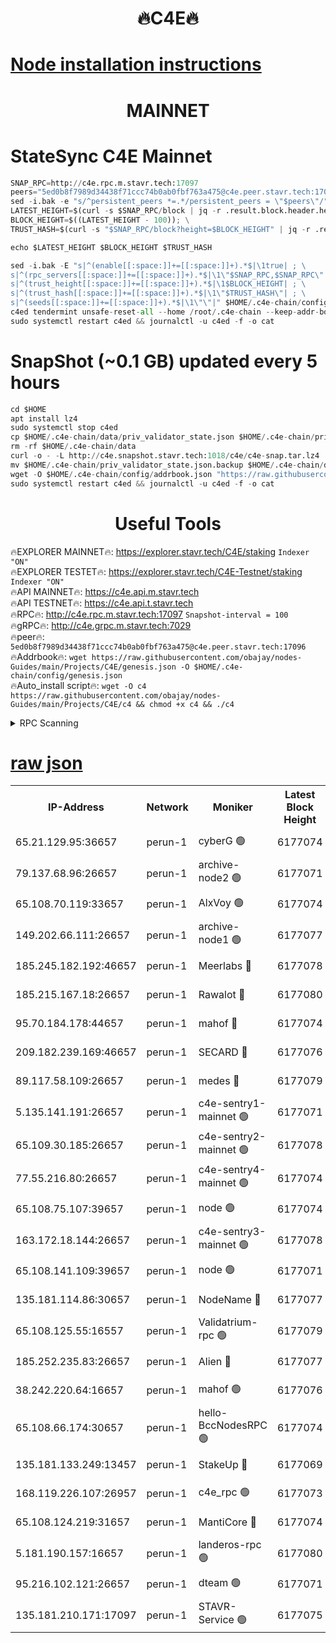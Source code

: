 <h1 align="center"> 🔥C4E🔥</h1>

[Node installation instructions](https://github.com/obajay/nodes-Guides/tree/main/Projects/C4E)
=

<h1 align="center"> MAINNET</h1>

# StateSync C4E Mainnet
```python
SNAP_RPC=http://c4e.rpc.m.stavr.tech:17097
peers="5ed0b8f7989d34438f71ccc74b0ab0fbf763a475@c4e.peer.stavr.tech:17096"
sed -i.bak -e "s/^persistent_peers *=.*/persistent_peers = \"$peers\"/" $HOME/.c4e-chain/config/config.toml
LATEST_HEIGHT=$(curl -s $SNAP_RPC/block | jq -r .result.block.header.height); \
BLOCK_HEIGHT=$((LATEST_HEIGHT - 100)); \
TRUST_HASH=$(curl -s "$SNAP_RPC/block?height=$BLOCK_HEIGHT" | jq -r .result.block_id.hash)

echo $LATEST_HEIGHT $BLOCK_HEIGHT $TRUST_HASH

sed -i.bak -E "s|^(enable[[:space:]]+=[[:space:]]+).*$|\1true| ; \
s|^(rpc_servers[[:space:]]+=[[:space:]]+).*$|\1\"$SNAP_RPC,$SNAP_RPC\"| ; \
s|^(trust_height[[:space:]]+=[[:space:]]+).*$|\1$BLOCK_HEIGHT| ; \
s|^(trust_hash[[:space:]]+=[[:space:]]+).*$|\1\"$TRUST_HASH\"| ; \
s|^(seeds[[:space:]]+=[[:space:]]+).*$|\1\"\"|" $HOME/.c4e-chain/config/config.toml
c4ed tendermint unsafe-reset-all --home /root/.c4e-chain --keep-addr-book
sudo systemctl restart c4ed && journalctl -u c4ed -f -o cat
```
# SnapShot (~0.1 GB) updated every 5 hours
```python
cd $HOME
apt install lz4
sudo systemctl stop c4ed
cp $HOME/.c4e-chain/data/priv_validator_state.json $HOME/.c4e-chain/priv_validator_state.json.backup
rm -rf $HOME/.c4e-chain/data
curl -o - -L http://c4e.snapshot.stavr.tech:1018/c4e/c4e-snap.tar.lz4 | lz4 -c -d - | tar -x -C $HOME/.c4e-chain --strip-components 2
mv $HOME/.c4e-chain/priv_validator_state.json.backup $HOME/.c4e-chain/data/priv_validator_state.json
wget -O $HOME/.c4e-chain/config/addrbook.json "https://raw.githubusercontent.com/obajay/nodes-Guides/main/Projects/C4E/addrbook.json"
sudo systemctl restart c4ed && journalctl -u c4ed -f -o cat
```
 <h1 align="center"> Useful Tools</h1>

🔥EXPLORER MAINNET🔥:  https://explorer.stavr.tech/C4E/staking            `Indexer "ON"` \
🔥EXPLORER TESTET🔥:   https://explorer.stavr.tech/C4E-Testnet/staking     `Indexer "ON"` \
🔥API MAINNET🔥:       https://c4e.api.m.stavr.tech \
🔥API TESTNET🔥:       https://c4e.api.t.stavr.tech \
🔥RPC🔥:               http://c4e.rpc.m.stavr.tech:17097                  `Snapshot-interval = 100` \
🔥gRPC🔥:              http://c4e.grpc.m.stavr.tech:7029 \
🔥peer🔥:              `5ed0b8f7989d34438f71ccc74b0ab0fbf763a475@c4e.peer.stavr.tech:17096` \
🔥Addrbook🔥:    ```wget https://raw.githubusercontent.com/obajay/nodes-Guides/main/Projects/C4E/genesis.json -O $HOME/.c4e-chain/config/genesis.json``` \
🔥Auto_install script🔥: ```wget -O c4 https://raw.githubusercontent.com/obajay/nodes-Guides/main/Projects/C4E/c4 && chmod +x c4 && ./c4```





<details>
<summary>RPC Scanning</summary>

<h2 align="center"> We scan nodes in real time every 4 hours. And we provide the final result of RPC endpoints.
We cannot influence the operation of these nodes in any way. </h2>


```python
If Voting Power is higher than 0 --> then the Node is a validator of the network and may be subject to attack and be a potential threat to the chain.
```
```python
We marked such validators with a red symbol
```

</details>

[raw json](https://rpc-check.c4e.stavr.tech/c4e/rpc-c4e-result.json)
=



<table><tr><th>IP-Address</th><th>Network</th><th>Moniker</th><th>Latest Block Height</th><th>Earliest Block Height</th><th>Catching Up</th><th>Tx Index</th><th>Voting Power</th><th>Scan Time</th></tr><tr><td>65.21.129.95:36657</td><td>perun-1</td><td>cyberG 🟢</td><td>6177074</td><td>0</td><td>False</td><td>on</td><td>0</td><td>2023-12-07T02:28:13.108741290UTC</td></tr><tr><td>79.137.68.96:26657</td><td>perun-1</td><td>archive-node2 🟢</td><td>6177071</td><td>1</td><td>False</td><td>on</td><td>0</td><td>2023-12-07T02:27:55.843861330UTC</td></tr><tr><td>65.108.70.119:33657</td><td>perun-1</td><td>AlxVoy 🟢</td><td>6177074</td><td>1</td><td>False</td><td>on</td><td>0</td><td>2023-12-07T02:28:12.445265434UTC</td></tr><tr><td>149.202.66.111:26657</td><td>perun-1</td><td>archive-node1 🟢</td><td>6177077</td><td>1</td><td>False</td><td>on</td><td>0</td><td>2023-12-07T02:28:29.306409041UTC</td></tr><tr><td>185.245.182.192:46657</td><td>perun-1</td><td>Meerlabs 🔴</td><td>6177078</td><td>1051501</td><td>False</td><td>on</td><td>493550</td><td>2023-12-07T02:28:35.016711219UTC</td></tr><tr><td>185.215.167.18:26657</td><td>perun-1</td><td>Rawalot 🔴</td><td>6177080</td><td>1090501</td><td>False</td><td>on</td><td>579034</td><td>2023-12-07T02:28:47.150969822UTC</td></tr><tr><td>95.70.184.178:44657</td><td>perun-1</td><td>mahof 🔴</td><td>6177074</td><td>2342001</td><td>False</td><td>off</td><td>1357006</td><td>2023-12-07T02:28:11.726411771UTC</td></tr><tr><td>209.182.239.169:46657</td><td>perun-1</td><td>SECARD 🔴</td><td>6177076</td><td>2616101</td><td>False</td><td>off</td><td>675729</td><td>2023-12-07T02:28:26.594423083UTC</td></tr><tr><td>89.117.58.109:26657</td><td>perun-1</td><td>medes 🔴</td><td>6177079</td><td>2826001</td><td>False</td><td>off</td><td>471345</td><td>2023-12-07T02:28:42.072789846UTC</td></tr><tr><td>5.135.141.191:26657</td><td>perun-1</td><td>c4e-sentry1-mainnet 🟢</td><td>6177071</td><td>4267001</td><td>False</td><td>on</td><td>0</td><td>2023-12-07T02:27:55.090676401UTC</td></tr><tr><td>65.109.30.185:26657</td><td>perun-1</td><td>c4e-sentry2-mainnet 🟢</td><td>6177078</td><td>5186001</td><td>False</td><td>on</td><td>0</td><td>2023-12-07T02:28:34.714807914UTC</td></tr><tr><td>77.55.216.80:26657</td><td>perun-1</td><td>c4e-sentry4-mainnet 🟢</td><td>6177074</td><td>5187001</td><td>False</td><td>on</td><td>0</td><td>2023-12-07T02:28:12.110919159UTC</td></tr><tr><td>65.108.75.107:39657</td><td>perun-1</td><td>node 🟢</td><td>6177074</td><td>5198801</td><td>False</td><td>on</td><td>0</td><td>2023-12-07T02:28:15.619776960UTC</td></tr><tr><td>163.172.18.144:26657</td><td>perun-1</td><td>c4e-sentry3-mainnet 🟢</td><td>6177078</td><td>5286001</td><td>False</td><td>on</td><td>0</td><td>2023-12-07T02:28:35.604198896UTC</td></tr><tr><td>65.108.141.109:39657</td><td>perun-1</td><td>node 🟢</td><td>6177071</td><td>5303301</td><td>False</td><td>on</td><td>0</td><td>2023-12-07T02:27:58.274227113UTC</td></tr><tr><td>135.181.114.86:30657</td><td>perun-1</td><td>NodeName 🔴</td><td>6177077</td><td>5508301</td><td>False</td><td>off</td><td>333717</td><td>2023-12-07T02:28:29.728086274UTC</td></tr><tr><td>65.108.125.55:16557</td><td>perun-1</td><td>Validatrium-rpc 🟢</td><td>6177079</td><td>5551301</td><td>False</td><td>on</td><td>0</td><td>2023-12-07T02:28:44.480352756UTC</td></tr><tr><td>185.252.235.83:26657</td><td>perun-1</td><td>Alien 🔴</td><td>6177077</td><td>5736001</td><td>False</td><td>on</td><td>380508</td><td>2023-12-07T02:28:30.138238616UTC</td></tr><tr><td>38.242.220.64:16657</td><td>perun-1</td><td>mahof 🟢</td><td>6177076</td><td>5980001</td><td>False</td><td>off</td><td>0</td><td>2023-12-07T02:28:26.949004054UTC</td></tr><tr><td>65.108.66.174:30657</td><td>perun-1</td><td>hello-BccNodesRPC 🟢</td><td>6177074</td><td>5985401</td><td>False</td><td>on</td><td>0</td><td>2023-12-07T02:28:12.775448253UTC</td></tr><tr><td>135.181.133.249:13457</td><td>perun-1</td><td>StakeUp 🔴</td><td>6177069</td><td>6015001</td><td>False</td><td>on</td><td>1357007</td><td>2023-12-07T02:27:46.522812497UTC</td></tr><tr><td>168.119.226.107:26957</td><td>perun-1</td><td>c4e_rpc 🟢</td><td>6177073</td><td>6077072</td><td>False</td><td>on</td><td>0</td><td>2023-12-07T02:28:04.644606119UTC</td></tr><tr><td>65.108.124.219:31657</td><td>perun-1</td><td>MantiCore 🔴</td><td>6177074</td><td>6077074</td><td>False</td><td>off</td><td>837521</td><td>2023-12-07T02:28:11.217942162UTC</td></tr><tr><td>5.181.190.157:16657</td><td>perun-1</td><td>landeros-rpc 🟢</td><td>6177080</td><td>6164001</td><td>False</td><td>on</td><td>0</td><td>2023-12-07T02:28:46.835155074UTC</td></tr><tr><td>95.216.102.121:26657</td><td>perun-1</td><td>dteam 🟢</td><td>6177071</td><td>6174001</td><td>False</td><td>on</td><td>0</td><td>2023-12-07T02:27:55.437701105UTC</td></tr><tr><td>135.181.210.171:17097</td><td>perun-1</td><td>STAVR-Service 🟢</td><td>6177075</td><td>6175501</td><td>False</td><td>on</td><td>0</td><td>2023-12-07T02:28:18.090474376UTC</td></tr></table>
